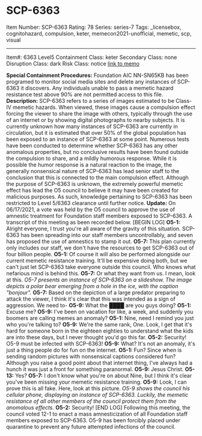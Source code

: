 # SCP-6363
Item Number: SCP-6363
Rating: 78
Series: series-7
Tags: _licensebox, cognitohazard, compulsion, keter, memecon2021-unofficial, memetic, scp, visual

---

Item#: 6363
Level5
Containment Class:
keter
Secondary Class:
none
Disruption Class:
dark
Risk Class:
notice
[link to memo](/classification-committee-memo)  

**Special Containment Procedures:** Foundation AIC NN-SN65KB has been programed to monitor social media sites and delete any instances of SCP-6363 it discovers. Any individuals unable to pass a memetic hazard resistance test above 90% are not permitted access to this file.
**Description:** SCP-6363 refers to a series of images estimated to be Class-IV memetic hazards. When viewed, these images cause a compulsion effect forcing the viewer to share the image with others, typically through the use of an internet or by showing digital photographs to nearby subjects. It is currently unknown how many instances of SCP-6363 are currently in circulation, but it is estimated that over 50% of the global population has been exposed to an instance of SCP-6363 at some point.
Numerous tests have been conducted to determine whether SCP-6363 has any other anomalous properties, but no conclusive results have been found outside the compulsion to share, and a mildly humorous response. While it is possible the humor response is a natural reaction to the image, the generally nonsensical nature of SCP-6363 has lead senior staff to the conclusion that this is connected to the main compulsion effect.
Although the purpose of SCP-6363 is unknown, the extremely powerful memetic effect has lead the O5 council to believe it may have been created for malicious purposes. As such, knowledge pertaining to SCP-6363 has been restricted to Level 5/6363 clearance until further notice.
**Update:** On 06/17/2021, a vote was held by the O5 council to approve the use of amnestic treatment for Foundation staff members exposed to SCP-6363. A transcript of this meeting as been recorded below.
[BEGIN LOG]
**O5-1:** Alright everyone, I trust you're all aware of the gravity of this situation. SCP-6363 has been spreading into our staff members uncontrollably, and seven has proposed the use of amnestics to stamp it out.
**O5-7:** This plan currently only includes our staff, we don't have the resources to get SCP-6363 out of four billion people.
**O5-1:** Of course it will also be performed alongside our current memetic resistance training. It'll be expensive doing both, but we can't just let SCP-6363 take everyone outside this council. Who knows what nefarious mind is behind this.
**O5-7:** Or what they want from us. I mean, look at this.
_O5-7 presents an instance of SCP-6363 on a slideshow. The image depicts a polar bear emerging from a hole in the ice, with the caption "bonjour"._
**O5-7:** Based on the depiction of a large predator preparing to attack the viewer, I think it's clear that this was intended as a sign of aggression. We need to-
**O5-9:** What the ████ are you guys doing?
**O5-1:** Excuse me?
**O5-9:** I've been on vacation for like, a week, and suddenly you boomers are calling memes an anomaly?
**O5-1:** Nine, need I remind you just who you're talking to?
**O5-9:** We're the same rank, One. Look, I get that it's hard for someone born in the eighteen eighties to understand what the kids are into these days, but I never thought you'd go this far.
**O5-2:** Security! O5-9 must be infected with SCP-6363!
**O5-9:** What? It's not an anomaly, it's just a thing people do for fun on the internet.
**O5-1:** Fun? Since when is sending random pictures with nonsensical captions considered fun? Although you raise a good point about that internet thing, I've always had a hunch it was just a front for something paranormal.
**O5-9:** Jesus Christ.
**O5-13:** Yes?
**O5-7:** I don't know what you're on about Nine, but I think it's clear you've been missing your memetic resistance training.
**O5-9:** Look, I can prove this is all fake. Here, look at this picture.
_O5-9 shows the council his cellular phone, displaying an instance of SCP-6363. Luckily, the memetic resistance of all other members of the council protect them from the anomalous effects._
**O5-2:** Security!
[END LOG]
Following this meeting, the council voted 12-1 to enact a mass amnesticization of all Foundation staff members exposed to SCP-6363. O5-9 has been forcibly placed under quarantine to prevent any future attempted infections of the council.